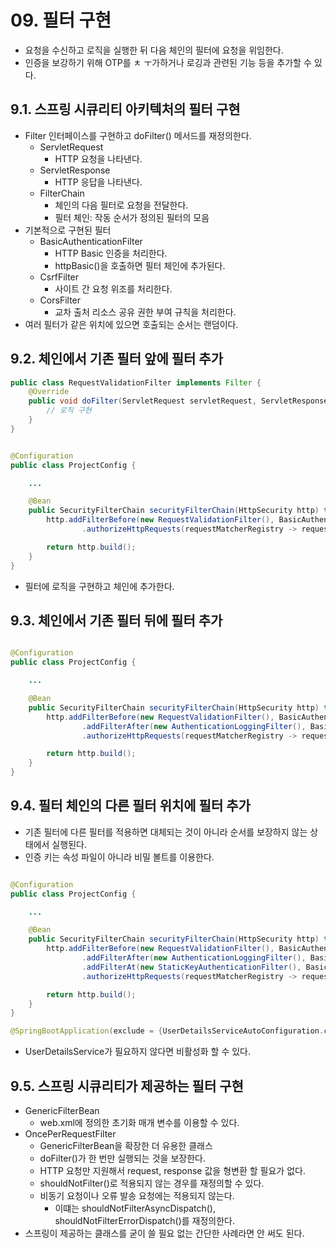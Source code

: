 # 09. 필터 구현

- 요청을 수신하고 로직을 실행한 뒤 다음 체인의 필터에 요청을 위임한다.
- 인증을 보강하기 위해 OTP를 ㅊ ㅜ가하거나 로깅과 관련된 기능 등을 추가할 수 있다.

## 9.1. 스프링 시큐리티 아키텍처의 필터 구현

- Filter 인터페이스를 구현하고 doFilter() 메서드를 재정의한다.
    - ServletRequest
        - HTTP 요청을 나타낸다.
    - ServletResponse
        - HTTP 응답을 나타낸다.
    - FilterChain
        - 체인의 다음 필터로 요청을 전달한다.
        - 필터 체인: 작동 순서가 정의된 필터의 모음
- 기본적으로 구현된 필터
    - BasicAuthenticationFilter
        - HTTP Basic 인증을 처리한다.
        - httpBasic()을 호출하면 필터 체인에 추가된다.
    - CsrfFilter
        - 사이트 간 요청 위조를 처리한다.
    - CorsFilter
        - 교차 출처 리소스 공유 권한 부여 규칙을 처리한다.
- 여러 필터가 같은 위치에 있으면 호출되는 순서는 랜덤이다.

## 9.2. 체인에서 기존 필터 앞에 필터 추가

```java
public class RequestValidationFilter implements Filter {
    @Override
    public void doFilter(ServletRequest servletRequest, ServletResponse servletResponse, FilterChain filterChain) throws IOException, ServletException {
        // 로직 구현
    }
}

```

```java

@Configuration
public class ProjectConfig {

    ...

    @Bean
    public SecurityFilterChain securityFilterChain(HttpSecurity http) throws Exception {
        http.addFilterBefore(new RequestValidationFilter(), BasicAuthenticationFilter.class)
                .authorizeHttpRequests(requestMatcherRegistry -> requestMatcherRegistry.anyRequest().permitAll());

        return http.build();
    }
}

```

- 필터에 로직을 구현하고 체인에 추가한다.

## 9.3. 체인에서 기존 필터 뒤에 필터 추가

```java

@Configuration
public class ProjectConfig {

    ...

    @Bean
    public SecurityFilterChain securityFilterChain(HttpSecurity http) throws Exception {
        http.addFilterBefore(new RequestValidationFilter(), BasicAuthenticationFilter.class)
                .addFilterAfter(new AuthenticationLoggingFilter(), BasicAuthenticationFilter.class)
                .authorizeHttpRequests(requestMatcherRegistry -> requestMatcherRegistry.anyRequest().permitAll());

        return http.build();
    }
}

```

## 9.4. 필터 체인의 다른 필터 위치에 필터 추가

- 기존 필터에 다른 필터를 적용하면 대체되는 것이 아니라 순서를 보장하지 않는 상태에서 실행된다.
- 인증 키는 속성 파일이 아니라 비밀 볼트를 이용한다.

```java

@Configuration
public class ProjectConfig {

    ...

    @Bean
    public SecurityFilterChain securityFilterChain(HttpSecurity http) throws Exception {
        http.addFilterBefore(new RequestValidationFilter(), BasicAuthenticationFilter.class)
                .addFilterAfter(new AuthenticationLoggingFilter(), BasicAuthenticationFilter.class)
                .addFilterAt(new StaticKeyAuthenticationFilter(), BasicAuthenticationFilter.class)
                .authorizeHttpRequests(requestMatcherRegistry -> requestMatcherRegistry.anyRequest().permitAll());

        return http.build();
    }
}

```

```java
@SpringBootApplication(exclude = {UserDetailsServiceAutoConfiguration.class})
```

- UserDetailsService가 필요하지 않다면 비활성화 할 수 있다.

## 9.5. 스프링 시큐리티가 제공하는 필터 구현

- GenericFilterBean
    - web.xml에 정의한 초기화 매개 변수를 이용할 수 있다.
- OncePerRequestFilter
    - GenericFilterBean을 확장한 더 유용한 클래스
    - doFilter()가 한 번만 실행되는 것을 보장한다.
    - HTTP 요청만 지원해서 request, response 값을 형변환 할 필요가 없다.
    - shouldNotFilter()로 적용되지 않는 경우를 재정의할 수 있다.
    - 비동기 요청이나 오류 발송 요청에는 적용되지 않는다.
        - 이떄는 shouldNotFilterAsyncDispatch(), shouldNotFilterErrorDispatch()를 재정의한다.
- 스프링이 제공하는 클래스를 굳이 쓸 필요 없는 간단한 사례라면 안 써도 된다.
